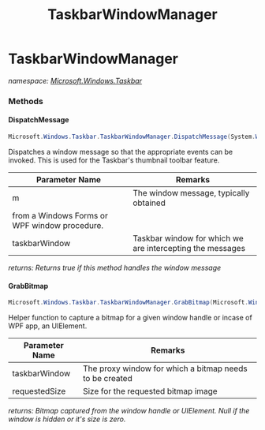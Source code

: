 ﻿---
title: TaskbarWindowManager
---

# TaskbarWindowManager
_namespace: [Microsoft.Windows.Taskbar](N-Microsoft.Windows.Taskbar.html)_



### Methods

#### DispatchMessage
```csharp
Microsoft.Windows.Taskbar.TaskbarWindowManager.DispatchMessage(System.Windows.Forms.Message@,Microsoft.Windows.Taskbar.TaskbarWindow)
```
Dispatches a window message so that the appropriate events
 can be invoked. This is used for the Taskbar's thumbnail toolbar feature.

|Parameter Name|Remarks|
|--------------|-------|
|m|The window message, typically obtained
 from a Windows Forms or WPF window procedure.|
|taskbarWindow|Taskbar window for which we are intercepting the messages|

_returns: Returns true if this method handles the window message_

#### GrabBitmap
```csharp
Microsoft.Windows.Taskbar.TaskbarWindowManager.GrabBitmap(Microsoft.Windows.Taskbar.TaskbarWindow,System.Drawing.Size)
```
Helper function to capture a bitmap for a given window handle or incase of WPF app,
 an UIElement.

|Parameter Name|Remarks|
|--------------|-------|
|taskbarWindow|The proxy window for which a bitmap needs to be created|
|requestedSize|Size for the requested bitmap image|

_returns: Bitmap captured from the window handle or UIElement. Null if the window is hidden or it's size is zero._




